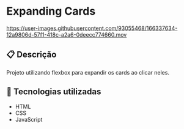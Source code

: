 # Expanding Cards

<https://user-images.githubusercontent.com/93055468/166337634-12a9806d-57f1-418c-a2a6-0deecc774660.mov>

## 📋 Descrição

Projeto utilizando flexbox para expandir os cards ao clicar neles.

## 🚀 Tecnologias utilizadas

- HTML
- CSS
- JavaScript
